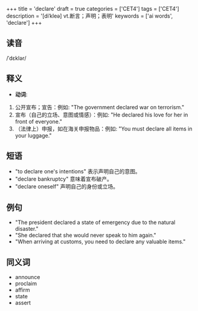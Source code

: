 +++
title = 'declare'
draft = true
categories = ['CET4']
tags = ['CET4']
description = '[diˈkleə] vt.断言；声明；表明'
keywords = ['ai words', 'declare']
+++

## 读音
/ˈdɛklər/

## 释义
- **动词**:
1. 公开宣布；宣告：例如: "The government declared war on terrorism."
2. 宣布（自己的立场、意图或情感）：例如: "He declared his love for her in front of everyone."
3. （法律上）申报，如在海关申报物品：例如: "You must declare all items in your luggage."

## 短语
- "to declare one's intentions" 表示声明自己的意图。
- "declare bankruptcy" 意味着宣布破产。
- "declare oneself" 声明自己的身份或立场。

## 例句
- "The president declared a state of emergency due to the natural disaster."
- "She declared that she would never speak to him again."
- "When arriving at customs, you need to declare any valuable items."

## 同义词
- announce
- proclaim
- affirm
- state
- assert
